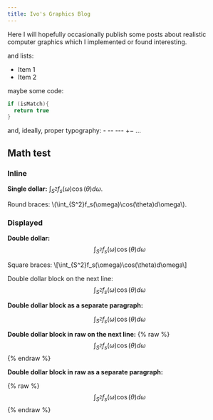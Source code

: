 ```yaml
---
title: Ivo's Graphics Blog
---
```


Here I will hopefully occasionally publish some posts about realistic computer graphics which I implemented or found interesting.

and lists:

* Item 1
* Item 2

maybe some code:

```c++
if (isMatch){
  return true
}
```

and, ideally, proper typography: - -- --- +− ...

## Math test

### Inline

**Single dollar:** $\int_{S^2}f_s(\omega)\cos(\theta)d\omega$.

Round braces: \\(\int_{S^2}f_s(\omega)\cos(\theta)d\omega\\).

### Displayed

**Double dollar:** $$\int_{S^2}f_s(\omega)\cos(\theta)d\omega$$

Square braces: \\[\int_{S^2}f_s(\omega)\cos(\theta)d\omega\\]

Double dollar block on the next line:
$$
\int_{S^2}f_s(\omega)\cos(\theta)d\omega
$$

**Double dollar block as a separate paragraph:**

$$
\int_{S^2}f_s(\omega)\cos(\theta)d\omega
$$

**Double dollar block in raw on the next line:**
{% raw %}
$$
\int_{S^2}f_s(\omega)\cos(\theta)d\omega
$$
{% endraw %}

**Double dollar block in raw as a separate paragraph:**

{% raw %}
$$
\int_{S^2}f_s(\omega)\cos(\theta)d\omega
$$
{% endraw %}
